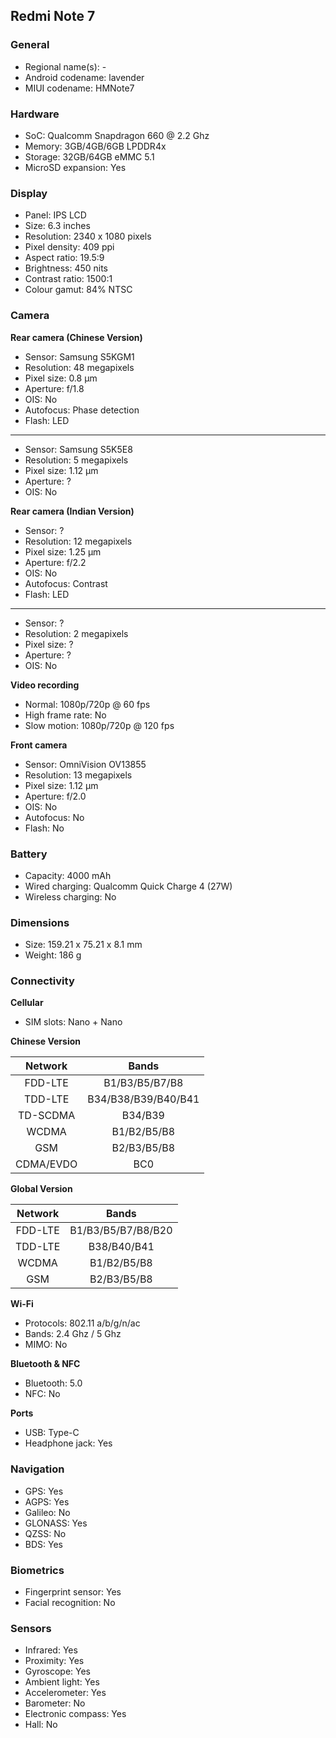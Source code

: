 ## Redmi Note 7

### General

* Regional name(s): -
* Android codename: lavender
* MIUI codename: HMNote7

### Hardware

* SoC: Qualcomm Snapdragon 660 @ 2.2 Ghz
* Memory: 3GB/4GB/6GB LPDDR4x
* Storage: 32GB/64GB eMMC 5.1
* MicroSD expansion: Yes

### Display

* Panel: IPS LCD
* Size: 6.3 inches
* Resolution: 2340 x 1080 pixels
* Pixel density: 409 ppi
* Aspect ratio: 19.5:9
* Brightness: 450 nits
* Contrast ratio: 1500:1
* Colour gamut: 84% NTSC

### Camera

**Rear camera (Chinese Version)**

* Sensor: Samsung S5KGM1
* Resolution: 48 megapixels
* Pixel size: 0.8 µm
* Aperture: f/1.8
* OIS: No
* Autofocus: Phase detection
* Flash: LED

---

* Sensor: Samsung S5K5E8
* Resolution: 5 megapixels
* Pixel size: 1.12 µm
* Aperture: ?
* OIS: No

**Rear camera (Indian Version)**

* Sensor: ?
* Resolution: 12 megapixels
* Pixel size: 1.25 µm
* Aperture: f/2.2
* OIS: No
* Autofocus: Contrast
* Flash: LED

---

* Sensor: ?
* Resolution: 2 megapixels
* Pixel size: ?
* Aperture: ?
* OIS: No

**Video recording**

* Normal: 1080p/720p @ 60 fps
* High frame rate: No
* Slow motion: 1080p/720p @ 120 fps

**Front camera**

* Sensor: OmniVision OV13855
* Resolution: 13 megapixels
* Pixel size: 1.12 µm
* Aperture: f/2.0
* OIS: No
* Autofocus: No
* Flash: No

### Battery

* Capacity: 4000 mAh
* Wired charging: Qualcomm Quick Charge 4 (27W)
* Wireless charging: No

### Dimensions

* Size: 159.21 x 75.21 x 8.1 mm
* Weight: 186 g

### Connectivity

**Cellular**

* SIM slots: Nano + Nano

**Chinese Version**

| Network | Bands |
|:---------:|:-------------------:|
| FDD-LTE | B1/B3/B5/B7/B8 |
| TDD-LTE | B34/B38/B39/B40/B41 |
| TD-SCDMA | B34/B39 |
| WCDMA | B1/B2/B5/B8 |
| GSM | B2/B3/B5/B8 |
| CDMA/EVDO | BC0 |

**Global Version**

| Network | Bands |
|:-------:|:---------------------:|
| FDD-LTE | B1/B3/B5/B7/B8/B20 |
| TDD-LTE | B38/B40/B41 |
| WCDMA | B1/B2/B5/B8 |
| GSM | B2/B3/B5/B8 |

**Wi-Fi**

* Protocols: 802.11 a/b/g/n/ac
* Bands: 2.4 Ghz / 5 Ghz
* MIMO: No

**Bluetooth & NFC**

* Bluetooth: 5.0 
* NFC: No

**Ports**

* USB: Type-C
* Headphone jack: Yes

### Navigation

* GPS: Yes
* AGPS: Yes
* Galileo: No
* GLONASS: Yes
* QZSS: No
* BDS: Yes

### Biometrics

* Fingerprint sensor: Yes
* Facial recognition: No

### Sensors

* Infrared: Yes
* Proximity: Yes
* Gyroscope: Yes
* Ambient light: Yes
* Accelerometer: Yes
* Barometer: No
* Electronic compass: Yes
* Hall: No